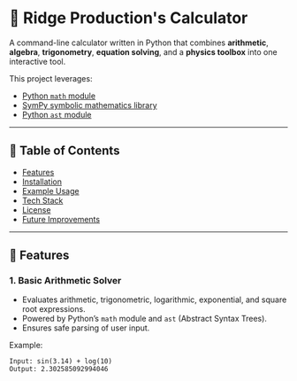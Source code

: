 # 🧮 Ridge Production's Calculator

A command-line calculator written in Python that combines **arithmetic**, **algebra**, **trigonometry**, **equation solving**, and a **physics toolbox** into one interactive tool.  

This project leverages:
- [Python `math` module](https://docs.python.org/3/library/math.html)
- [SymPy symbolic mathematics library](https://docs.sympy.org/latest/index.html)
- [Python `ast` module](https://docs.python.org/3/library/ast.html)

---

## 📑 Table of Contents
- [Features](#-features)
- [Installation](#️-installation)
- [Example Usage](#-example-usage)
- [Tech Stack](#-tech-stack)
- [License](#-license)
- [Future Improvements](#-future-improvements)

---

## 🚀 Features

### 1. **Basic Arithmetic Solver**
- Evaluates arithmetic, trigonometric, logarithmic, exponential, and square root expressions.
- Powered by Python’s `math` module and `ast` (Abstract Syntax Trees).
- Ensures safe parsing of user input.

Example:
```text
Input: sin(3.14) + log(10)
Output: 2.302585092994046
